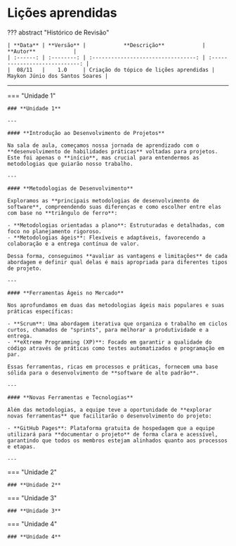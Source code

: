 # **Lições aprendidas**

??? abstract "Histórico de Revisão"

    | **Data** | **Versão** |            **Descrição**            |           **Autor**            |
    | :------: | :--------: | :---------------------------------: | :----------------------------: |
    |  08/11   |    1.0     | Criação do tópico de lições aprendidas | Maykon Júnio dos Santos Soares |

---

=== "Unidade 1"

    ### **Unidade 1**

    ---

    #### **Introdução ao Desenvolvimento de Projetos**

    Na sala de aula, começamos nossa jornada de aprendizado com o **desenvolvimento de habilidades práticas** voltadas para projetos. Este foi apenas o **início**, mas crucial para entendermos as metodologias que guiarão nosso trabalho.

    ---

    #### **Metodologias de Desenvolvimento**

    Exploramos as **principais metodologias de desenvolvimento de software**, compreendendo suas diferenças e como escolher entre elas com base no **triângulo de ferro**:

    - **Metodologias orientadas a plano**: Estruturadas e detalhadas, com foco no planejamento rigoroso.
    - **Metodologias ágeis**: Flexíveis e adaptáveis, favorecendo a colaboração e a entrega contínua de valor.

    Dessa forma, conseguimos **avaliar as vantagens e limitações** de cada abordagem e definir qual delas é mais apropriada para diferentes tipos de projeto.

    ---

    #### **Ferramentas Ágeis no Mercado**

    Nos aprofundamos em duas das metodologias ágeis mais populares e suas práticas específicas:

    - **Scrum**: Uma abordagem iterativa que organiza o trabalho em ciclos curtos, chamados de "sprints", para melhorar a produtividade e a entrega.
    - **eXtreme Programming (XP)**: Focado em garantir a qualidade do código através de práticas como testes automatizados e programação em par.

    Essas ferramentas, ricas em processos e práticas, fornecem uma base sólida para o desenvolvimento de **software de alto padrão**.

    ---

    #### **Novas Ferramentas e Tecnologias**

    Além das metodologias, a equipe teve a oportunidade de **explorar novas ferramentas** que facilitarão o desenvolvimento do projeto:

    - **GitHub Pages**: Plataforma gratuita de hospedagem que a equipe utilizará para **documentar o projeto** de forma clara e acessível, garantindo que todos os membros estejam alinhados quanto aos processos e etapas.

    ---

=== "Unidade 2"

    ### **Unidade 2**

=== "Unidade 3"

    ### **Unidade 3**

=== "Unidade 4"

    ### **Unidade 4**
